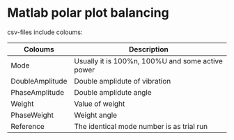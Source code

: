# Matlab polar plot balancing

csv-files include coloums:

| Coloums         | Description                                      |
|-----------------|--------------------------------------------------|
| Mode            | Usually it is 100%n, 100%U and some active power |
| DoubleAmplitude | Double amplidute of vibration                    |
| PhaseAmplitude  | Double amplidute angle        |
| Weight          | Value of weight                                  |
| PhaseWeight     | Weight angle                                     |
| Reference       | The identical mode number is as trial run        |